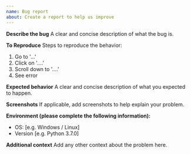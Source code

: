 ```yaml
---
name: Bug report
about: Create a report to help us improve
---
```


**Describe the bug** A clear and concise description of what the bug is.

**To Reproduce** Steps to reproduce the behavior:

1. Go to '...'
2. Click on '....'
3. Scroll down to '....'
4. See error

**Expected behavior** A clear and concise description of what you expected to
happen.

**Screenshots** If applicable, add screenshots to help explain your problem.

**Environment (please complete the following information):**

- OS: [e.g. Windows / Linux]
- Version [e.g. Python 3.7.0]

**Additional context** Add any other context about the problem here.
